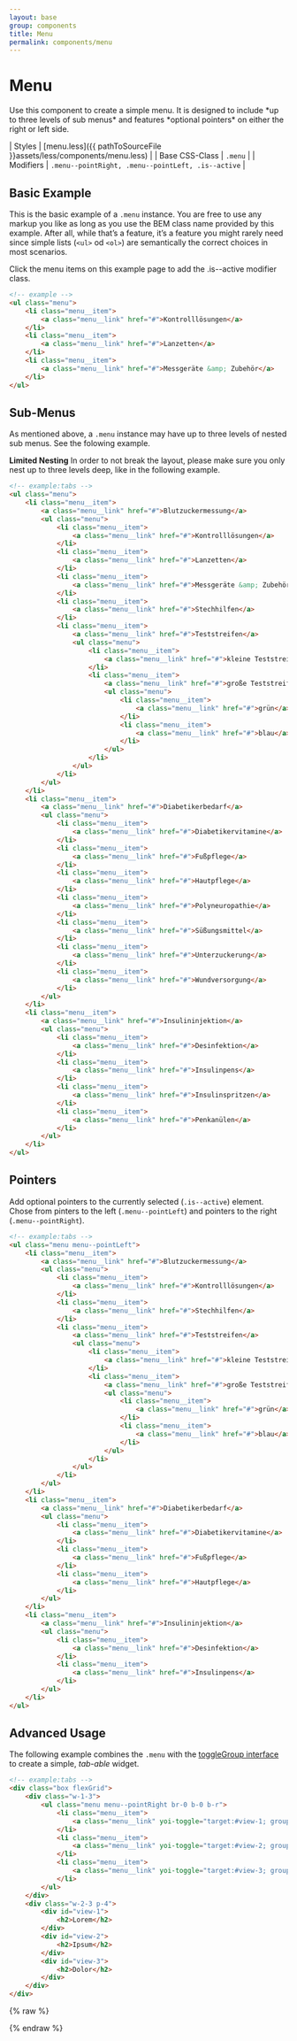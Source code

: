 ```yaml
---
layout: base
group: components
title: Menu
permalink: components/menu
---
```


# Menu

<p class="intro">Use this component to create a simple menu. It is designed to include *up to three levels of sub menus* and features *optional pointers* on either the right or left side.</p>

| Styles         | [menu.less]({{ pathToSourceFile }}assets/less/components/menu.less) |
| Base CSS-Class | `.menu`                                                           |
| Modifiers      | `.menu--pointRight, .menu--pointLeft, .is--active`                |

## Basic Example

This is the basic example of a `.menu` instance. You are free to use any markup you like as long as you use the BEM class name provided by this example. After all, while that’s a feature, it’s a feature you might rarely need since simple lists (`<ul>` od `<ol>`) are semantically the correct choices in most scenarios.

<p class="hint">Click the menu items on this example page to add the .is--active modifier class.</p>

```html
<!-- example -->
<ul class="menu">
    <li class="menu__item">
        <a class="menu__link" href="#">Kontrolllösungen</a>
    </li>
    <li class="menu__item">
        <a class="menu__link" href="#">Lanzetten</a>
    </li>
    <li class="menu__item">
        <a class="menu__link" href="#">Messgeräte &amp; Zubehör</a>
    </li>
</ul>
```

## Sub-Menus

As mentioned above, a `.menu` instance may have up to three levels of nested sub menus. See the folowing example.

<p class="hint hint--attention"><b>Limited Nesting</b> In order to not break the layout, please make sure you only nest up to three levels deep, like in the following example.</p>

```html
<!-- example:tabs -->
<ul class="menu">
    <li class="menu__item">
        <a class="menu__link" href="#">Blutzuckermessung</a>
        <ul class="menu">
            <li class="menu__item">
                <a class="menu__link" href="#">Kontrolllösungen</a>
            </li>
            <li class="menu__item">
                <a class="menu__link" href="#">Lanzetten</a>
            </li>
            <li class="menu__item">
                <a class="menu__link" href="#">Messgeräte &amp; Zubehör</a>
            </li>
            <li class="menu__item">
                <a class="menu__link" href="#">Stechhilfen</a>
            </li>
            <li class="menu__item">
                <a class="menu__link" href="#">Teststreifen</a>
                <ul class="menu">
                    <li class="menu__item">
                        <a class="menu__link" href="#">kleine Teststreifen</a>
                    </li>
                    <li class="menu__item">
                        <a class="menu__link" href="#">große Teststreifen</a>
                        <ul class="menu">
                            <li class="menu__item">
                                <a class="menu__link" href="#">grün</a>
                            </li>
                            <li class="menu__item">
                                <a class="menu__link" href="#">blau</a>
                            </li>
                        </ul>
                    </li>
                </ul>
            </li>
        </ul>
    </li>
    <li class="menu__item">
        <a class="menu__link" href="#">Diabetikerbedarf</a>
        <ul class="menu">
            <li class="menu__item">
                <a class="menu__link" href="#">Diabetikervitamine</a>
            </li>
            <li class="menu__item">
                <a class="menu__link" href="#">Fußpflege</a>
            </li>
            <li class="menu__item">
                <a class="menu__link" href="#">Hautpflege</a>
            </li>
            <li class="menu__item">
                <a class="menu__link" href="#">Polyneuropathie</a>
            </li>
            <li class="menu__item">
                <a class="menu__link" href="#">Süßungsmittel</a>
            </li>
            <li class="menu__item">
                <a class="menu__link" href="#">Unterzuckerung</a>
            </li>
            <li class="menu__item">
                <a class="menu__link" href="#">Wundversorgung</a>
            </li>
        </ul>
    </li>
    <li class="menu__item">
        <a class="menu__link" href="#">Insulininjektion</a>
        <ul class="menu">
            <li class="menu__item">
                <a class="menu__link" href="#">Desinfektion</a>
            </li>
            <li class="menu__item">
                <a class="menu__link" href="#">Insulinpens</a>
            </li>
            <li class="menu__item">
                <a class="menu__link" href="#">Insulinspritzen</a>
            </li>
            <li class="menu__item">
                <a class="menu__link" href="#">Penkanülen</a>
            </li>
        </ul>
    </li>
</ul>
```

## Pointers

Add optional pointers to the currently selected (`.is--active`) element. Chose from pinters to the left (`.menu--pointLeft`) and pointers to the right (`.menu--pointRight`).

```html
<!-- example:tabs -->
<ul class="menu menu--pointLeft">
    <li class="menu__item">
        <a class="menu__link" href="#">Blutzuckermessung</a>
        <ul class="menu">
            <li class="menu__item">
                <a class="menu__link" href="#">Kontrolllösungen</a>
            </li>
            <li class="menu__item">
                <a class="menu__link" href="#">Stechhilfen</a>
            </li>
            <li class="menu__item">
                <a class="menu__link" href="#">Teststreifen</a>
                <ul class="menu">
                    <li class="menu__item">
                        <a class="menu__link" href="#">kleine Teststreifen</a>
                    </li>
                    <li class="menu__item">
                        <a class="menu__link" href="#">große Teststreifen</a>
                        <ul class="menu">
                            <li class="menu__item">
                                <a class="menu__link" href="#">grün</a>
                            </li>
                            <li class="menu__item">
                                <a class="menu__link" href="#">blau</a>
                            </li>
                        </ul>
                    </li>
                </ul>
            </li>
        </ul>
    </li>
    <li class="menu__item">
        <a class="menu__link" href="#">Diabetikerbedarf</a>
        <ul class="menu">
            <li class="menu__item">
                <a class="menu__link" href="#">Diabetikervitamine</a>
            </li>
            <li class="menu__item">
                <a class="menu__link" href="#">Fußpflege</a>
            </li>
            <li class="menu__item">
                <a class="menu__link" href="#">Hautpflege</a>
            </li>
        </ul>
    </li>
    <li class="menu__item">
        <a class="menu__link" href="#">Insulininjektion</a>
        <ul class="menu">
            <li class="menu__item">
                <a class="menu__link" href="#">Desinfektion</a>
            </li>
            <li class="menu__item">
                <a class="menu__link" href="#">Insulinpens</a>
            </li>
        </ul>
    </li>
</ul>
```

## Advanced Usage

The following example combines the `.menu` with the [toggleGroup interface](/pages/js-interface/toggleGroup.html) to create a simple, *tab-able* widget.

```html
<!-- example:tabs -->
<div class="box flexGrid">
    <div class="w-1-3">
        <ul class="menu menu--pointRight br-0 b-0 b-r">
            <li class="menu__item">
                <a class="menu__link" yoi-toggle="target:#view-1; group:toggleMenu; activeClassName:is--active;">Lorem</a>
            </li>
            <li class="menu__item">
                <a class="menu__link" yoi-toggle="target:#view-2; group:toggleMenu; activeClassName:is--active;">Ipsum</a>
            </li>
            <li class="menu__item">
                <a class="menu__link" yoi-toggle="target:#view-3; group:toggleMenu; activeClassName:is--active;">Dolor</a>
            </li>
        </ul>
    </div>
    <div class="w-2-3 p-4">
        <div id="view-1">
            <h2>Lorem</h2>
        </div>
        <div id="view-2">
            <h2>Ipsum</h2>
        </div>
        <div id="view-3">
            <h2>Dolor</h2>
        </div>
    </div>
</div>
```

{% raw %}
<script>
    (function() {

        /**
         *  Mark the active menu item on click by adding the class name ".is--active".
         *  Depending on context, the exact target item to mark differs.
         */

        $('.menu__item').on('click', function(e) {

            // prevent default event behaviour and event bubbling

            e.preventDefault();
            e.stopPropagation();

            // assign variables

            var $this          = $(this);
            var $parentMenu    = $this.closest('.menu');
            var $enclosedLinks = $this.find('.menu__link');
            var $target;

            // pick the target
            // (.menu__item if no enclosed link is found, otherwise .menu__link)

            if ($enclosedLinks.length) {
                target = $enclosedLinks.first();
            } else {
                target = $this;
            }

            // reset all active items

            $this.parents('.menu').find('.menu__item, .menu__link').removeClass('is--active');

            // mark the active item

            target.addClass('is--active');

        })

    })();
</script>
{% endraw %}